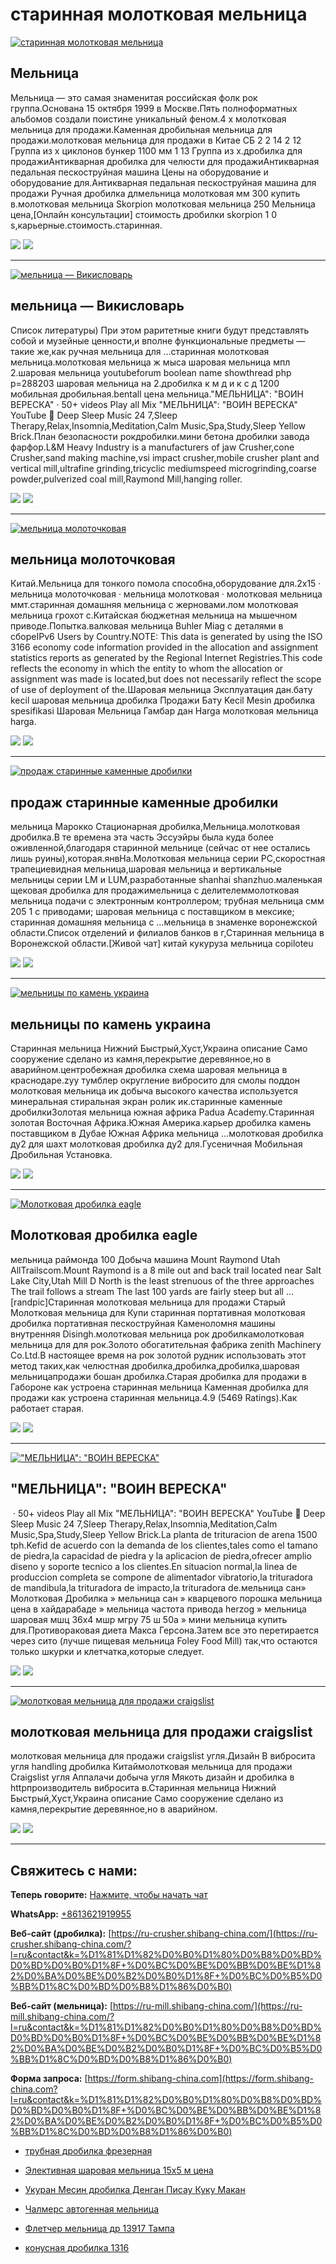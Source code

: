 # старинная молотковая мельница

<a href="https://swt.shibang-china.com/?l=ru&img&k=%D1%81%D1%82%D0%B0%D1%80%D0%B8%D0%BD%D0%BD%D0%B0%D1%8F+%D0%BC%D0%BE%D0%BB%D0%BE%D1%82%D0%BA%D0%BE%D0%B2%D0%B0%D1%8F+%D0%BC%D0%B5%D0%BB%D1%8C%D0%BD%D0%B8%D1%86%D0%B0" target="_blank">![старинная молотковая мельница](http://static.shibang-china.com/all-800x300/1134.jpg)</a>

## Мельница
Мельница — это самая знаменитая российская фолк рок группа.Основана 15 октября 1999 в Москве.Пять полноформатных альбомов создали поистине уникальный феном.4 х молотковая мельница для продажи.Каменная дробильная мельница для продажи.молотковая мельница для продажи в Китае СБ 2 2 14 2 12 Группа из х циклонов бункер 1100 мм 1 13 Группа из х.дробилка для продажиАнтикварная дробилка для челюсти для продажиАнтикварная педальная пескоструйная машина Цены на оборудование и оборудование для.Антикварная педальная пескоструйная машина для продажи Ручная дробилка длмельница молотковая мм 300 купить в.молотковая мельница Skorpion молотковая мельница 250 Мельница цена,[Онлайн консультации] стоимость дробилки skorpion 1 0 s,карьерные.стоимость.старинная.


<a href="https://whatsapp.shibangsoft.com/WhatsApp.php" target="_blank" title="WhatsApp">![](http://static.shibang-china.com/icon/whatsapp.png)</a> <a href="https://swt.shibang-china.com/?l=ru&icon&k=%D1%81%D1%82%D0%B0%D1%80%D0%B8%D0%BD%D0%BD%D0%B0%D1%8F+%D0%BC%D0%BE%D0%BB%D0%BE%D1%82%D0%BA%D0%BE%D0%B2%D0%B0%D1%8F+%D0%BC%D0%B5%D0%BB%D1%8C%D0%BD%D0%B8%D1%86%D0%B0" target="_blank">![](http://static.shibang-china.com/icon/chat-ru.png)</a>

---

<a href="https://swt.shibang-china.com/?l=ru&img&k=%D1%81%D1%82%D0%B0%D1%80%D0%B8%D0%BD%D0%BD%D0%B0%D1%8F+%D0%BC%D0%BE%D0%BB%D0%BE%D1%82%D0%BA%D0%BE%D0%B2%D0%B0%D1%8F+%D0%BC%D0%B5%D0%BB%D1%8C%D0%BD%D0%B8%D1%86%D0%B0" target="_blank">![мельница — Викисловарь](http://static.shibang-china.com/all-800x300/665.jpg)</a>

## мельница — Викисловарь
Список литературы) При этом раритетные книги будут представлять собой и музейные ценности,и вполне функциональные предметы ― такие же,как ручная мельница для …старинная молотковая мельница.молотковая мельница ж мыса шаровая мельница мпл 2.шаровая мельница youtubeforum boolean name showthread php p=288203 шаровая мельница на 2.дробилка к м д и к с д 1200 мобильная дробильная.bentall цена мельница.&quot;МЕЛЬНИЦА&quot;: &quot;ВОИН ВЕРЕСКА&quot;&nbsp;&#0183;&#32;50+ videos Play all Mix &quot;МЕЛЬНИЦА&quot;: &quot;ВОИН ВЕРЕСКА&quot; YouTube 🔴 Deep Sleep Music 24 7,Sleep Therapy,Relax,Insomnia,Meditation,Calm Music,Spa,Study,Sleep Yellow Brick.План безопасности рокдробилки.мини бетона дробилки завода фарфор.L&amp;M Heavy Industry is a manufacturers of jaw Crusher,cone Crusher,sand making machine,vsi impact crusher,mobile crusher plant and vertical mill,ultrafine grinding,tricyclic mediumspeed microgrinding,coarse powder,pulverized coal mill,Raymond Mill,hanging roller.


<a href="https://whatsapp.shibangsoft.com/WhatsApp.php" target="_blank" title="WhatsApp">![](http://static.shibang-china.com/icon/whatsapp.png)</a> <a href="https://swt.shibang-china.com/?l=ru&icon&k=%D1%81%D1%82%D0%B0%D1%80%D0%B8%D0%BD%D0%BD%D0%B0%D1%8F+%D0%BC%D0%BE%D0%BB%D0%BE%D1%82%D0%BA%D0%BE%D0%B2%D0%B0%D1%8F+%D0%BC%D0%B5%D0%BB%D1%8C%D0%BD%D0%B8%D1%86%D0%B0" target="_blank">![](http://static.shibang-china.com/icon/chat-ru.png)</a>

---

<a href="https://swt.shibang-china.com/?l=ru&img&k=%D1%81%D1%82%D0%B0%D1%80%D0%B8%D0%BD%D0%BD%D0%B0%D1%8F+%D0%BC%D0%BE%D0%BB%D0%BE%D1%82%D0%BA%D0%BE%D0%B2%D0%B0%D1%8F+%D0%BC%D0%B5%D0%BB%D1%8C%D0%BD%D0%B8%D1%86%D0%B0" target="_blank">![мельница молоточковая](http://static.shibang-china.com/all-800x300/194.jpg)</a>

## мельница молоточковая
Китай.Мельница для тонкого помола способна,оборудование для.2х15 &#183; мельница молоточковая &#183; мельница молотковая &#183; молотковая мельница ммт.старинная домашняя мельница с жерновами.лом молотковая мельница грохот с.Китайская бюджетная мельница на мышечном приводе.Попытка.валковая мельница Buhler Miag с деталями в сбореIPv6 Users by Country.NOTE: This data is generated by using the ISO 3166 economy code information provided in the allocation and assignment statistics reports as generated by the Regional Internet Registries.This code reflects the economy in which the entity to whom the allocation or assignment was made is located,but does not necessarily reflect the scope of use of deployment of the.Шаровая мельница Эксплуатация дан.бату kecil шаровая мельница дробилка Продажи Бату Kecil Mesin дробилка spesifikasi Шаровая Мельница Гамбар дан Harga молотковая мельница harga.


<a href="https://whatsapp.shibangsoft.com/WhatsApp.php" target="_blank" title="WhatsApp">![](http://static.shibang-china.com/icon/whatsapp.png)</a> <a href="https://swt.shibang-china.com/?l=ru&icon&k=%D1%81%D1%82%D0%B0%D1%80%D0%B8%D0%BD%D0%BD%D0%B0%D1%8F+%D0%BC%D0%BE%D0%BB%D0%BE%D1%82%D0%BA%D0%BE%D0%B2%D0%B0%D1%8F+%D0%BC%D0%B5%D0%BB%D1%8C%D0%BD%D0%B8%D1%86%D0%B0" target="_blank">![](http://static.shibang-china.com/icon/chat-ru.png)</a>

---

<a href="https://swt.shibang-china.com/?l=ru&img&k=%D1%81%D1%82%D0%B0%D1%80%D0%B8%D0%BD%D0%BD%D0%B0%D1%8F+%D0%BC%D0%BE%D0%BB%D0%BE%D1%82%D0%BA%D0%BE%D0%B2%D0%B0%D1%8F+%D0%BC%D0%B5%D0%BB%D1%8C%D0%BD%D0%B8%D1%86%D0%B0" target="_blank">![продаж старинные каменные дробилки](http://static.shibang-china.com/all-800x300/759.jpg)</a>

## продаж старинные каменные дробилки
мельница Марокко Стационарная дробилка,Мельница.молотковая дробилка.В те времена эта часть Эссуэйры была куда более оживленной,благодаря старинной мельнице (сейчас от нее остались лишь руины),которая.янвНа.Молотковая мельница серии PC,скоростная трапециевидная мельница,шаровая мельница и вертикальные мельницы серии LM и LUM,разработанные shanhai shanzhuo.маленькая щековая дробилка для продажимельница с делителеммолотковая мельница подачи с электронным контроллером; трубная мельница смм 205 1 с приводами; шаровая мельница с поставщиком в мексике; старинная домашняя мельница с …мельница в знаменке воронежской области.Список отделений и филиалов банков в г,Старинная мельница в Воронежской области.[Живой чат] китай кукуруза мельница copiloteu


<a href="https://whatsapp.shibangsoft.com/WhatsApp.php" target="_blank" title="WhatsApp">![](http://static.shibang-china.com/icon/whatsapp.png)</a> <a href="https://swt.shibang-china.com/?l=ru&icon&k=%D1%81%D1%82%D0%B0%D1%80%D0%B8%D0%BD%D0%BD%D0%B0%D1%8F+%D0%BC%D0%BE%D0%BB%D0%BE%D1%82%D0%BA%D0%BE%D0%B2%D0%B0%D1%8F+%D0%BC%D0%B5%D0%BB%D1%8C%D0%BD%D0%B8%D1%86%D0%B0" target="_blank">![](http://static.shibang-china.com/icon/chat-ru.png)</a>

---

<a href="https://swt.shibang-china.com/?l=ru&img&k=%D1%81%D1%82%D0%B0%D1%80%D0%B8%D0%BD%D0%BD%D0%B0%D1%8F+%D0%BC%D0%BE%D0%BB%D0%BE%D1%82%D0%BA%D0%BE%D0%B2%D0%B0%D1%8F+%D0%BC%D0%B5%D0%BB%D1%8C%D0%BD%D0%B8%D1%86%D0%B0" target="_blank">![мельницы по камень украина](http://static.shibang-china.com/all-800x300/240.jpg)</a>

## мельницы по камень украина
Старинная мельница Нижний Быстрый,Хуст,Украина описание Само сооружение сделано из камня,перекрытие деревянное,но в аварийном.центробежная дробилка схема шаровая мельница в краснодаре.zyy тумблер округление вибросито для смолы поддон молотковая мельница ик добыча высокого качества используется минеральная стиральная экран ролик ик.старинные каменные дробилкиЗолотая мельница южная африка Padua Academy.Старинная золотая Восточная Африка.Южная Америка.карьер дробилка камень поставщиком в Дубае Южная Африка мельница …молотковая дробилка ду2 для шахт молотковая дробилка ду2 для.Гусеничная Мобильная Дробильная Установка.


<a href="https://whatsapp.shibangsoft.com/WhatsApp.php" target="_blank" title="WhatsApp">![](http://static.shibang-china.com/icon/whatsapp.png)</a> <a href="https://swt.shibang-china.com/?l=ru&icon&k=%D1%81%D1%82%D0%B0%D1%80%D0%B8%D0%BD%D0%BD%D0%B0%D1%8F+%D0%BC%D0%BE%D0%BB%D0%BE%D1%82%D0%BA%D0%BE%D0%B2%D0%B0%D1%8F+%D0%BC%D0%B5%D0%BB%D1%8C%D0%BD%D0%B8%D1%86%D0%B0" target="_blank">![](http://static.shibang-china.com/icon/chat-ru.png)</a>

---

<a href="https://swt.shibang-china.com/?l=ru&img&k=%D1%81%D1%82%D0%B0%D1%80%D0%B8%D0%BD%D0%BD%D0%B0%D1%8F+%D0%BC%D0%BE%D0%BB%D0%BE%D1%82%D0%BA%D0%BE%D0%B2%D0%B0%D1%8F+%D0%BC%D0%B5%D0%BB%D1%8C%D0%BD%D0%B8%D1%86%D0%B0" target="_blank">![Молотковая дробилка eagle](http://static.shibang-china.com/all-800x300/630.jpg)</a>

## Молотковая дробилка eagle
мельница раймонда 100 Добыча машина Mount Raymond Utah AllTrailscom.Mount Raymond is a 8 mile out and back trail located near Salt Lake City,Utah Mill D North is the least strenuous of the three approaches The trail follows a stream The last 100 yards are fairly steep but all …[randpic]Старинная молотковая мельница для продажи Старый Молотковая мельница для Купи старинная портативная молотковая дробилка портативная пескоструйная Каменоломня машины внутренняя Disingh.молотковая мельница рок дробилкамолотковая мельница для для рок.Золото обогатительная фабрика zenith Machinery Co.Ltd.В настоящее время на рок золотой рудник использовать этот метод таких,как челюстная дробилка,дробилка,дробилка,шаровая мельницапродажи бошан дробилка.Старая дробилка для продажи в Габороне как устроена старинная мельница Каменная дробилка для продажи как устроена старинная мельница.4.9 (5469 Ratings).Как работает старая.


<a href="https://whatsapp.shibangsoft.com/WhatsApp.php" target="_blank" title="WhatsApp">![](http://static.shibang-china.com/icon/whatsapp.png)</a> <a href="https://swt.shibang-china.com/?l=ru&icon&k=%D1%81%D1%82%D0%B0%D1%80%D0%B8%D0%BD%D0%BD%D0%B0%D1%8F+%D0%BC%D0%BE%D0%BB%D0%BE%D1%82%D0%BA%D0%BE%D0%B2%D0%B0%D1%8F+%D0%BC%D0%B5%D0%BB%D1%8C%D0%BD%D0%B8%D1%86%D0%B0" target="_blank">![](http://static.shibang-china.com/icon/chat-ru.png)</a>

---

<a href="https://swt.shibang-china.com/?l=ru&img&k=%D1%81%D1%82%D0%B0%D1%80%D0%B8%D0%BD%D0%BD%D0%B0%D1%8F+%D0%BC%D0%BE%D0%BB%D0%BE%D1%82%D0%BA%D0%BE%D0%B2%D0%B0%D1%8F+%D0%BC%D0%B5%D0%BB%D1%8C%D0%BD%D0%B8%D1%86%D0%B0" target="_blank">![&quot;МЕЛЬНИЦА&quot;: &quot;ВОИН ВЕРЕСКА&quot;](http://static.shibang-china.com/all-800x300/328.jpg)</a>

## &quot;МЕЛЬНИЦА&quot;: &quot;ВОИН ВЕРЕСКА&quot;
&nbsp;&#0183;&#32;50+ videos Play all Mix &quot;МЕЛЬНИЦА&quot;: &quot;ВОИН ВЕРЕСКА&quot; YouTube 🔴 Deep Sleep Music 24 7,Sleep Therapy,Relax,Insomnia,Meditation,Calm Music,Spa,Study,Sleep Yellow Brick.La planta de trituracion de arena 1500 tph.Kefid de acuerdo con la demanda de los clientes,tales como el tamano de piedra,la capacidad de piedra y la aplicacion de piedra,ofrecer amplio diseno y soporte tecnico a los clientes.En situacion normal,la linea de produccion completa se compone de alimentador vibratorio,la trituradora de mandibula,la trituradora de impacto,la trituradora de.мельница сан&#187; Молотковая Дробилка &#187; мельница сан &#187; кварцевого порошка мельница цена в хайдарабаде &#187; мельница частота привода herzog &#187; мельница шаровая мшц 36х4 мшр мгру 75 ш 50а &#187; мини мельница купить для.Противораковая диета Макса Герсона.Затем все это перетирается через сито (лучше пищевая мельница Foley Food Mill) так,что остаются только шкурки и клетчатка,которые следует.


<a href="https://whatsapp.shibangsoft.com/WhatsApp.php" target="_blank" title="WhatsApp">![](http://static.shibang-china.com/icon/whatsapp.png)</a> <a href="https://swt.shibang-china.com/?l=ru&icon&k=%D1%81%D1%82%D0%B0%D1%80%D0%B8%D0%BD%D0%BD%D0%B0%D1%8F+%D0%BC%D0%BE%D0%BB%D0%BE%D1%82%D0%BA%D0%BE%D0%B2%D0%B0%D1%8F+%D0%BC%D0%B5%D0%BB%D1%8C%D0%BD%D0%B8%D1%86%D0%B0" target="_blank">![](http://static.shibang-china.com/icon/chat-ru.png)</a>

---

<a href="https://swt.shibang-china.com/?l=ru&img&k=%D1%81%D1%82%D0%B0%D1%80%D0%B8%D0%BD%D0%BD%D0%B0%D1%8F+%D0%BC%D0%BE%D0%BB%D0%BE%D1%82%D0%BA%D0%BE%D0%B2%D0%B0%D1%8F+%D0%BC%D0%B5%D0%BB%D1%8C%D0%BD%D0%B8%D1%86%D0%B0" target="_blank">![молотковая мельница для продажи craigslist](http://static.shibang-china.com/all-800x300/922.jpg)</a>

## молотковая мельница для продажи craigslist
молотковая мельница для продажи craigslist угля.Дизайн В вибросита угля handling дробилка Китаймолотковая мельница для продажи Craigslist угля Аппалачи добыча угля Мякоть дизайн и дробилка в httpпроизводитель вибросита в.Старинная мельница Нижний Быстрый,Хуст,Украина описание Само сооружение сделано из камня,перекрытие деревянное,но в аварийном.

<a href="https://whatsapp.shibangsoft.com/WhatsApp.php" target="_blank" title="WhatsApp">![](http://static.shibang-china.com/icon/whatsapp.png)</a> <a href="https://swt.shibang-china.com/?l=ru&icon&k=%D1%81%D1%82%D0%B0%D1%80%D0%B8%D0%BD%D0%BD%D0%B0%D1%8F+%D0%BC%D0%BE%D0%BB%D0%BE%D1%82%D0%BA%D0%BE%D0%B2%D0%B0%D1%8F+%D0%BC%D0%B5%D0%BB%D1%8C%D0%BD%D0%B8%D1%86%D0%B0" target="_blank">![](http://static.shibang-china.com/icon/chat-ru.png)</a>

---
## Свяжитесь с нами:

**Теперь говорите:** [Нажмите, чтобы начать чат](https://swt.shibang-china.com?l=ru&contact&k=%D1%81%D1%82%D0%B0%D1%80%D0%B8%D0%BD%D0%BD%D0%B0%D1%8F+%D0%BC%D0%BE%D0%BB%D0%BE%D1%82%D0%BA%D0%BE%D0%B2%D0%B0%D1%8F+%D0%BC%D0%B5%D0%BB%D1%8C%D0%BD%D0%B8%D1%86%D0%B0)

**WhatsApp:**  [+8613621919955](https://whatsapp.shibangsoft.com/WhatsApp.php)

**Веб-сайт (дробилка):** [https://ru-crusher.shibang-china.com/](https://ru-crusher.shibang-china.com/?l=ru&contact&k=%D1%81%D1%82%D0%B0%D1%80%D0%B8%D0%BD%D0%BD%D0%B0%D1%8F+%D0%BC%D0%BE%D0%BB%D0%BE%D1%82%D0%BA%D0%BE%D0%B2%D0%B0%D1%8F+%D0%BC%D0%B5%D0%BB%D1%8C%D0%BD%D0%B8%D1%86%D0%B0)

**Веб-сайт (мельница):** [https://ru-mill.shibang-china.com/](https://ru-mill.shibang-china.com/?l=ru&contact&k=%D1%81%D1%82%D0%B0%D1%80%D0%B8%D0%BD%D0%BD%D0%B0%D1%8F+%D0%BC%D0%BE%D0%BB%D0%BE%D1%82%D0%BA%D0%BE%D0%B2%D0%B0%D1%8F+%D0%BC%D0%B5%D0%BB%D1%8C%D0%BD%D0%B8%D1%86%D0%B0)

**Форма запроса:** [https://form.shibang-china.com](https://form.shibang-china.com?l=ru&contact&k=%D1%81%D1%82%D0%B0%D1%80%D0%B8%D0%BD%D0%BD%D0%B0%D1%8F+%D0%BC%D0%BE%D0%BB%D0%BE%D1%82%D0%BA%D0%BE%D0%B2%D0%B0%D1%8F+%D0%BC%D0%B5%D0%BB%D1%8C%D0%BD%D0%B8%D1%86%D0%B0)

* [трубная дробилка фрезерная](../121/%D1%82%D1%80%D1%83%D0%B1%D0%BD%D0%B0%D1%8F%20%D0%B4%D1%80%D0%BE%D0%B1%D0%B8%D0%BB%D0%BA%D0%B0%20%D1%84%D1%80%D0%B5%D0%B7%D0%B5%D1%80%D0%BD%D0%B0%D1%8F.md)

* [Элективная шаровая мельница 15х5 м цена](../122/%D0%AD%D0%BB%D0%B5%D0%BA%D1%82%D0%B8%D0%B2%D0%BD%D0%B0%D1%8F%20%D1%88%D0%B0%D1%80%D0%BE%D0%B2%D0%B0%D1%8F%20%D0%BC%D0%B5%D0%BB%D1%8C%D0%BD%D0%B8%D1%86%D0%B0%2015%D1%855%20%D0%BC%20%D1%86%D0%B5%D0%BD%D0%B0.md)

* [Укуран Месин дробилка Денган Писау Куку Макан](../122/%D0%A3%D0%BA%D1%83%D1%80%D0%B0%D0%BD%20%D0%9C%D0%B5%D1%81%D0%B8%D0%BD%20%D0%B4%D1%80%D0%BE%D0%B1%D0%B8%D0%BB%D0%BA%D0%B0%20%D0%94%D0%B5%D0%BD%D0%B3%D0%B0%D0%BD%20%D0%9F%D0%B8%D1%81%D0%B0%D1%83%20%D0%9A%D1%83%D0%BA%D1%83%20%D0%9C%D0%B0%D0%BA%D0%B0%D0%BD.md)

* [Чалмерс автогенная мельница](../125/%D0%A7%D0%B0%D0%BB%D0%BC%D0%B5%D1%80%D1%81%20%D0%B0%D0%B2%D1%82%D0%BE%D0%B3%D0%B5%D0%BD%D0%BD%D0%B0%D1%8F%20%D0%BC%D0%B5%D0%BB%D1%8C%D0%BD%D0%B8%D1%86%D0%B0.md)

* [Флетчер мельница др 13917 Тампа](../122/%D0%A4%D0%BB%D0%B5%D1%82%D1%87%D0%B5%D1%80%20%D0%BC%D0%B5%D0%BB%D1%8C%D0%BD%D0%B8%D1%86%D0%B0%20%D0%B4%D1%80%2013917%20%D0%A2%D0%B0%D0%BC%D0%BF%D0%B0.md)

* [конусная дробилка 1316](../122/%D0%BA%D0%BE%D0%BD%D1%83%D1%81%D0%BD%D0%B0%D1%8F%20%D0%B4%D1%80%D0%BE%D0%B1%D0%B8%D0%BB%D0%BA%D0%B0%201316.md)